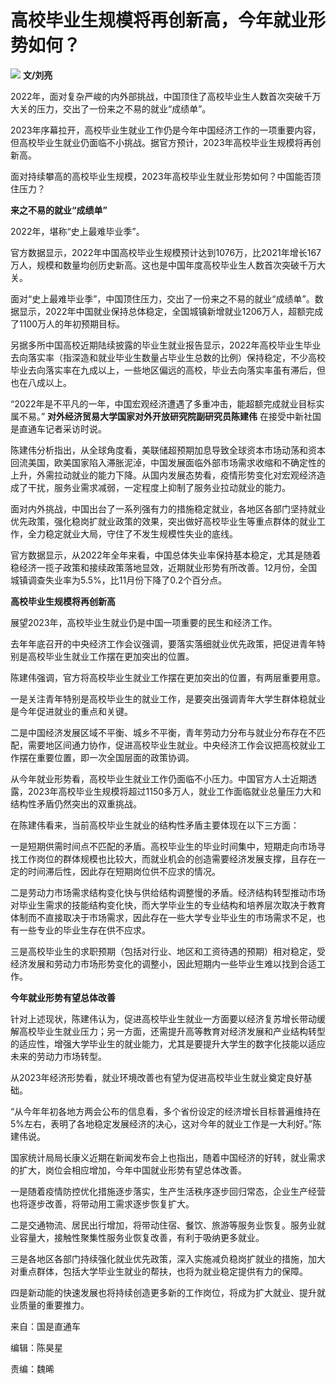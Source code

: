 # 高校毕业生规模将再创新高，今年就业形势如何？

![](https://inews.gtimg.com/news_bt/Owm2Eota9TsD6yQHSJa8HMrHnBA_D0BfqFW0Riy56giJ4AA/1000)
**文/刘亮**

2022年，面对复杂严峻的内外部挑战，中国顶住了高校毕业生人数首次突破千万大关的压力，交出了一份来之不易的就业“成绩单”。

2023年序幕拉开，高校毕业生就业工作仍是今年中国经济工作的一项重要内容，但高校毕业生就业仍面临不小挑战。据官方预计，2023年高校毕业生规模将再创新高。

面对持续攀高的高校毕业生规模，2023年高校毕业生就业形势如何？中国能否顶住压力？

**来之不易的就业“成绩单”**

2022年，堪称“史上最难毕业季”。

官方数据显示，2022年中国高校毕业生规模预计达到1076万，比2021年增长167万人，规模和数量均创历史新高。这也是中国年度高校毕业生人数首次突破千万大关。

面对“史上最难毕业季”，中国顶住压力，交出了一份来之不易的就业“成绩单”。数据显示，2022年中国就业保持总体稳定，全国城镇新增就业1206万人，超额完成了1100万人的年初预期目标。

另据多所中国高校近期陆续披露的毕业生就业报告显示，2022年高校毕业生毕业去向落实率（指深造和就业毕业生数量占毕业生总数的比例）保持稳定，不少高校毕业去向落实率在九成以上，一些地区偏远的高校，毕业去向落实率虽有滞后，但也在八成以上。

“2022年是不平凡的一年，中国宏观经济遭遇了多重冲击，能超额完成就业目标实属不易。” **对外经济贸易大学国家对外开放研究院副研究员陈建伟**
在接受中新社国是直通车记者采访时说。

陈建伟分析指出，从全球角度看，美联储超预期加息导致全球资本市场动荡和资本回流美国，欧美国家陷入滞胀泥淖，中国发展面临外部市场需求收缩和不确定性的上升，外需拉动就业的能力下降。从国内发展态势看，疫情形势变化对宏观经济造成了干扰，服务业需求减弱，一定程度上抑制了服务业拉动就业的能力。

面对内外挑战，中国出台了一系列强有力的措施稳定就业，各地区各部门坚持就业优先政策，强化稳岗扩就业政策的效果，突出做好高校毕业生等重点群体的就业工作，全力稳定就业大局，守住了不发生规模性失业的底线。

官方数据显示，从2022年全年来看，中国总体失业率保持基本稳定，尤其是随着稳经济一揽子政策和接续政策落地显效，近期就业形势有所改善。12月份，全国城镇调查失业率为5.5%，比11月份下降了0.2个百分点。

**高校毕业生规模将再创新高**

展望2023年，高校毕业生就业仍是中国一项重要的民生和经济工作。

去年年底召开的中央经济工作会议强调，要落实落细就业优先政策，把促进青年特别是高校毕业生就业工作摆在更加突出的位置。

陈建伟强调，官方将高校毕业生就业工作摆在更加突出的位置，有两层重要用意。

一是关注青年特别是高校毕业生的就业工作，是要突出强调青年大学生群体稳就业是今年促进就业的重点和关键。

二是中国经济发展区域不平衡、城乡不平衡，青年劳动力分布与就业分布存在不匹配，需要地区间通力协作，促进高校毕业生就业。中央经济工作会议把高校就业工作摆在重要位置，即一次全国层面的政策协调。

从今年就业形势看，高校毕业生就业工作仍面临不小压力。中国官方人士近期透露，2023年高校毕业生规模将超过1150多万人，就业工作面临就业总量压力大和结构性矛盾仍然突出的双重挑战。

在陈建伟看来，当前高校毕业生就业的结构性矛盾主要体现在以下三方面：

一是短期供需时间点不匹配的矛盾。高校毕业生的毕业时间集中，短期走向市场寻找工作岗位的群体规模也比较大，而就业机会的创造需要经济发展支撑，且存在一定的时间滞后性，因此存在短期岗位供不应求的情况。

二是劳动力市场需求结构变化快与供给结构调整慢的矛盾。经济结构转型推动市场对毕业生需求的技能结构变化快，而大学毕业生的专业结构和培养层次取决于教育体制而不直接取决于市场需求，因此存在一些大学专业毕业生的市场需求不足，也有一些专业的毕业生存在供不应求。

三是高校毕业生的求职预期（包括对行业、地区和工资待遇的预期）相对稳定，受经济发展和劳动力市场形势变化的调整小，因此短期内一些毕业生难以找到合适工作。

**今年就业形势有望总体改善**

针对上述现状，陈建伟认为，促进高校毕业生就业一方面要以经济复苏增长带动缓解高校毕业生就业压力；另一方面，还需提升高等教育对经济发展和产业结构转型的适应性，增强大学毕业生的就业能力，尤其是要提升大学生的数字化技能以适应未来的劳动力市场转型。

从2023年经济形势看，就业环境改善也有望为促进高校毕业生就业奠定良好基础。

“从今年年初各地方两会公布的信息看，多个省份设定的经济增长目标普遍维持在5%左右，表明了各地稳定发展经济的决心，这对今年的就业工作是一大利好。”陈建伟说。

国家统计局局长康义近期在新闻发布会上也指出，随着中国经济的好转，就业需求的扩大，岗位会相应增加，今年中国就业形势有望总体改善。

一是随着疫情防控优化措施逐步落实，生产生活秩序逐步回归常态，企业生产经营也将逐步改善，将带动用工需求逐步恢复扩大。

二是交通物流、居民出行增加，将带动住宿、餐饮、旅游等服务业恢复。服务业就业容量大，接触性聚集性服务业恢复改善，有利于吸纳更多就业。

三是各地区各部门持续强化就业优先政策，深入实施减负稳岗扩就业的措施，加大对重点群体，包括大学毕业生就业的帮扶，也将为就业稳定提供有力的保障。

四是新动能的快速发展也将持续创造更多新的工作岗位，将成为扩大就业、提升就业质量的重要推力。

来自：国是直通车

编辑：陈昊星

责编：魏晞

